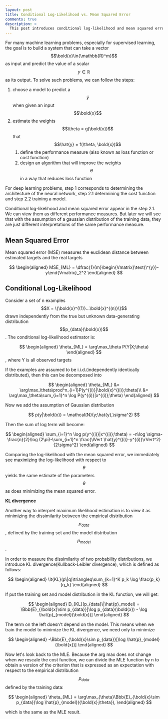 ```yaml
---
layout: post
title: Conditional Log-Likelihood vs. Mean Squared Error
comments: true
description: >
  This post introduces conditional log-likelihood and mean squared error and shows the relationship between these two performance measures.
---
```


For many machine learning problems, especially for supervised learning, the goal is to build a system that can take a vector $$\bold{x}\in{\mathbb{R}^m}$$ as input and predict the value of a scalar $$y\in{\mathbb{R}}$$ as its output. To solve such problems, we can follow the steps:
1. choose a model to predict a $$\hat{y}$$ when given an input $$\bold{x}$$
2. estimate the weights $$\theta = g(\bold{x})$$ that $$\hat{y} = f(\theta, \bold{x})$$
    1. define the performance measure (also known as loss function or cost function)
    2. design an algorithm that will improve the weights $$\theta$$ in a way that reduces loss function

For deep learning problems, step 1 corresponds to determining the architecture of the neural network, step 2.1 determining the cost function and step 2.2 training a model.

Conditional log-likelihood and mean squared error appear in the step 2.1. We can view them as different performance measures. But later we will see that with the assumption of a gaussian distribution of the training data, they are just different interpretations of the same performance measure.

## Mean Squared Error
Mean squared error (MSE) measures the euclidean distance between estimated targets and the real targets

$$
\begin{aligned}
MSE_{ML} = \dfrac{1}{m}\begin{Vmatrix}\text{\^{y}}-y\end{Vmatrix}_2^2
\end{aligned}
$$

## Conditional Log-Likelihood
Consider a set of n examples $$X = \{\bold{x}^{(1)}...\bold{x}^{(n)}\}$$ drawn independently from the true but unknown data-generating distribution $$p_{data}(\bold{x})$$. The conditional log-likelihood estimator is:

$$
\begin{aligned}
\theta_{ML} = \arg\max_\theta P(Y|X;\theta)
\end{aligned}
$$, where Y is all observed targets

If the examples are assumed to be i.i.d.(independently identically distributed), then this can be decomposed into 

$$
\begin{aligned}
  \theta_{ML} &= \arg\max_\theta\prod^n_{i=1}P(y^{(i)}|\bold{x}^{(i)};\theta)\\
              &= \arg\max_\theta\sum_{i=1}^n \log P(y^{(i)}|x^{(i)};\theta)
\end{aligned}
$$ 

Now we add the assumption of Gaussian distribution

$$ p(y|\bold{x}) = \mathcal{N}(y;\hat{y},\sigma^2) $$

Then the sum of log term will become:

$$
\begin{aligned}
\sum_{i=1}^n \log p(y^{(i)}|x^{(i)};\theta) = -n\log \sigma-\frac{n}{2}\log (2\pi)-\sum_{i=1}^n \frac{\lVert \hat{y}^{(i)}-y^{(i)}\rVert^2} {2\sigma^2}
\end{aligned}
$$

Comparing the log-likelihood with the mean squared error, we immediately see maximizing the log-likelihood with respect to $$\theta$$ yields the same estimate of the parameters $$\theta$$ as does minimizing the mean squared error.

**KL divergence**

Another way to interpret maximum likelihood estimation is to view it as minimizing the dissimilarity between the empirical distribution $$p_{data}$$, defined by the training set and the model distribution $$\hat{p}_{model}$$.

In order to measure the dissimilarity of two probability distributions, we introduce KL divergence(Kullback-Leibler divergence), which is defined as follows:

$$
\begin{aligned}
\it{KL}(p\|q)\triangleq\sum_{k=1}^K p_k \log \frac{p_k}{q_k}
\end{aligned}
$$

If put the training set and model distribution in the KL function, we will get:

$$
\begin{aligned}
D_{KL}(p_{data}\|\hat{p}_model) = \Bbb{E}_{\bold{x}\sim p_{data}}[\log p_{data}(\bold{x}) - \log \hat{p}_{model}(\bold(x))]
\end{aligned}
$$

The term on the left doesn't depend on the model. This means when we train the model to minimize the KL divergence, we need only to minimize

$$
\begin{aligned}
-\Bbb{E}_{\bold{x}\sim p_{data}}[\log \hat{p}_{model}(\bold{x})]
\end{aligned}
$$

Now let's look back to the MLE. Because the arg max does not change when we rescale the cost function, we can divide the MLE function by n to obtain a version of the criterion that is expressed as an expectation with respect to the empirical distribution $$p_{data}$$ defined by the training data:

$$
\begin{aligned}
\theta_{ML} = \arg\max_{\theta}\Bbb{E}_{\bold{x}\sim p_{data}}\log \hat{p}_{model}({\bold{x};\theta}),
\end{aligned}
$$

which is the same as the MLE result.




